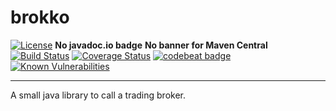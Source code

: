 brokko
=================

[![License](https://img.shields.io/github/license/sixro/brokko)](https://github.com/sixro/brokko/blob/master/LICENSE) **No javadoc.io badge** **No banner for Maven Central**      
[![Build Status](https://travis-ci.org/sixro/brokko.svg?branch=master)](https://travis-ci.org/sixro/brokko)  [![Coverage Status](https://coveralls.io/repos/github/sixro/brokko/badge.svg?branch=master&service=github)](https://coveralls.io/github/sixro/brokko?branch=master)  [![codebeat badge](https://codebeat.co/badges/6c48132e-6038-4102-a356-f00d891febdf)](https://codebeat.co/projects/github-com-sixro-brokko-master)  [![Known Vulnerabilities](https://snyk.io/test/github/sixro/brokko/badge.svg?targetFile=pom.xml)](https://snyk.io/test/github/sixro/brokko?targetFile=pom.xml)  

---
A small java library to call a trading broker.
